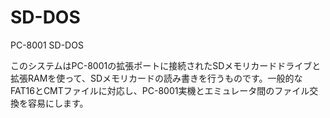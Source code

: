 # SD-DOS
PC-8001 SD-DOS

このシステムはPC-8001の拡張ポートに接続されたSDメモリカードドライブと拡張RAMを使って、SDメモリカードの読み書きを行うものです。一般的なFAT16とCMTファイルに対応し、PC-8001実機とエミュレータ間のファイル交換を容易にします。


